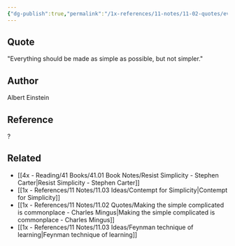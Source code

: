 ```yaml
---
{"dg-publish":true,"permalink":"/1x-references/11-notes/11-02-quotes/everything-should-be-made-as-simple-as-possible-but-not-simpler-albert-einstein/","title":"Everything should be made as simple as possible, but not simpler - Albert Einstein","created":"2024-02-14T20:18:44.954+03:00","updated":"2024-02-14T20:18:44.954+03:00"}
---
```



## Quote
"Everything should be made as simple as possible, but not simpler."

## Author
Albert Einstein

## Reference
?

## Related
- [[4x - Reading/41 Books/41.01 Book Notes/Resist Simplicity - Stephen Carter\|Resist Simplicity - Stephen Carter]]
- [[1x - References/11 Notes/11.03 Ideas/Contempt for Simplicity\|Contempt for Simplicity]]
- [[1x - References/11 Notes/11.02 Quotes/Making the simple complicated is commonplace - Charles Mingus\|Making the simple complicated is commonplace - Charles Mingus]]
- [[1x - References/11 Notes/11.03 Ideas/Feynman technique of learning\|Feynman technique of learning]]